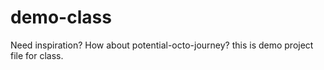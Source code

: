 # demo-class
Need inspiration? How about potential-octo-journey?
this is demo project file for class.
